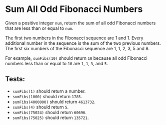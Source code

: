 # Sum All Odd Fibonacci Numbers

Given a positive integer `num`, return the sum of all odd Fibonacci numbers that are less than or equal to `num`.

The first two numbers in the Fibonacci sequence are 1 and 1. Every additional number in the sequence is the sum of the two previous numbers. The first six numbers of the Fibonacci sequence are 1, 1, 2, 3, 5 and 8.

For example, `sumFibs(10)` should return `10` because all odd Fibonacci numbers less than or equal to `10` are `1`, `1`, `3`, and `5`.

## Tests:

-   `sumFibs(1)` should return a number.
-   `sumFibs(1000)` should return `1785`.
-   `sumFibs(4000000)` should return `4613732`.
-   `sumFibs(4)` should return `5`.
-   `sumFibs(75024)` should return `60696`.
-   `sumFibs(75025)` should return `135721`.
